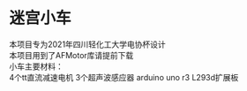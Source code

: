 # 迷宫小车
本项目专为2021年四川轻化工大学电协杯设计  
本项目用到了AFMotor库请提前下载  
小车主要材料：  
    4个tt直流减速电机
    3个超声波感应器
    arduino uno r3
    L293d扩展板
    
